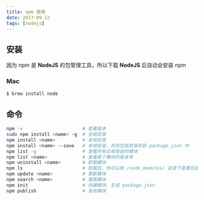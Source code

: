 ```yaml
---
title: npm 使用
date: 2017-09-12
tags: [nodejs]
---
```



## 安装
因为 npm 是 **NodeJS** 的包管理工具，所以下载 **NodeJS** 后自动会安装 npm

<!-- more -->

### Mac
```bash
$ brew install node
```

## 命令
```bash
npm -v                      # 查看版本
sudo npm install <name> -g  # 全局安装
npm install <name>          # 本地安装
npm install <name> --save   # 本地安装，并将包信息保存到 package.json 中
npm list -g                 # 查看所有全局安装的模块
npm list <name>             # 查看某个模块的版本号
npm uninstall <name>        # 卸载模块
npm ls                      # 卸载后，你可以到 /node_modules/ 目录下查看包是否还存在
npm update <name>           # 更新模块
npm search <name>           # 搜索模块
npm init                    # 创建模块，生成 package.json
npm publish                 # 发布模块
```
